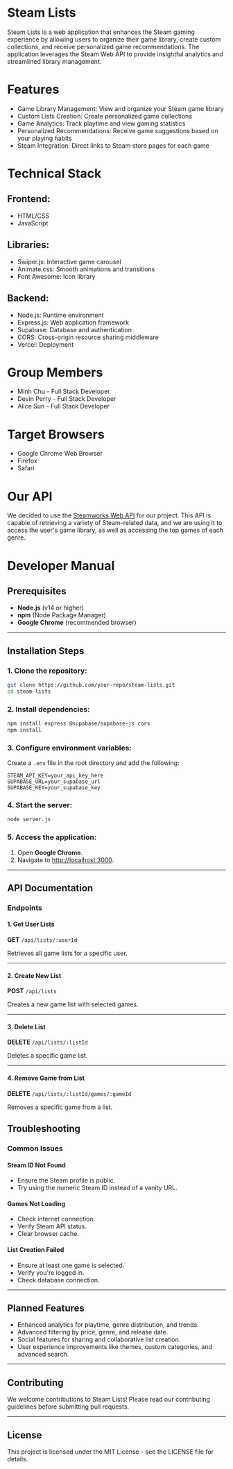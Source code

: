 # Steam Lists
Steam Lists is a web application that enhances the Steam gaming experience by allowing users to organize their game library, create custom collections, and receive personalized game recommendations. The application leverages the Steam Web API to provide insightful analytics and streamlined library management.

# Features

- Game Library Management: View and organize your Steam game library
- Custom Lists Creation: Create personalized game collections
- Game Analytics: Track playtime and view gaming statistics
- Personalized Recommendations: Receive game suggestions based on your playing habits
- Steam Integration: Direct links to Steam store pages for each game

# Technical Stack

## Frontend:

- HTML/CSS
- JavaScript

## Libraries:

- Swiper.js: Interactive game carousel
- Animate.css: Smooth animations and transitions
- Font Awesome: Icon library

## Backend:

- Node.js: Runtime environment
- Express.js: Web application framework
- Supabase: Database and authentication
- CORS: Cross-origin resource sharing middleware
- Vercel: Deployment

# Group Members

- Minh Chu - Full Stack Developer
- Devin Perry - Full Stack Developer
- Alice Sun - Full Stack Developer

# Target Browsers

- Google Chrome Web Browser
- Firefox
- Safari

# Our API
We decided to use the [Steamworks Web API](https://steamapi.xpaw.me/) for our project. This API is capable of retrieving a variety of Steam-related data, and we are using it to access the user's game library, as well as accessing the top games of each genre.

# Developer Manual

## Prerequisites

- **Node.js** (v14 or higher)
- **npm** (Node Package Manager)
- **Google Chrome** (recommended browser)

---

## Installation Steps

### 1. Clone the repository:
```bash
git clone https://github.com/your-repo/steam-lists.git
cd steam-lists
```

### 2. Install dependencies:
```bash
npm install express @supabase/supabase-js cors
npm install
```

### 3. Configure environment variables:
Create a `.env` file in the root directory and add the following:
```
STEAM_API_KEY=your_api_key_here
SUPABASE_URL=your_supabase_url
SUPABASE_KEY=your_supabase_key
```

### 4. Start the server:
```bash
node server.js
```

### 5. Access the application:
1. Open **Google Chrome**.
2. Navigate to [http://localhost:3000](http://localhost:3000).

---

## API Documentation

### Endpoints

#### 1. **Get User Lists**
**GET** `/api/lists/:userId`

Retrieves all game lists for a specific user.

---

#### 2. **Create New List**
**POST** `/api/lists`

Creates a new game list with selected games.

---

#### 3. **Delete List**
**DELETE** `/api/lists/:listId`

Deletes a specific game list.

---

#### 4. **Remove Game from List**
**DELETE** `/api/lists/:listId/games/:gameId`

Removes a specific game from a list.


## Troubleshooting

### Common Issues

#### Steam ID Not Found
- Ensure the Steam profile is public.
- Try using the numeric Steam ID instead of a vanity URL.

#### Games Not Loading
- Check internet connection.
- Verify Steam API status.
- Clear browser cache.

#### List Creation Failed
- Ensure at least one game is selected.
- Verify you're logged in.
- Check database connection.

---

## Planned Features

- Enhanced analytics for playtime, genre distribution, and trends.
- Advanced filtering by price, genre, and release date.
- Social features for sharing and collaborative list creation.
- User experience improvements like themes, custom categories, and advanced search.

---

## Contributing

We welcome contributions to Steam Lists! Please read our contributing guidelines before submitting pull requests.

---

## License

This project is licensed under the MIT License - see the LICENSE file for details.

